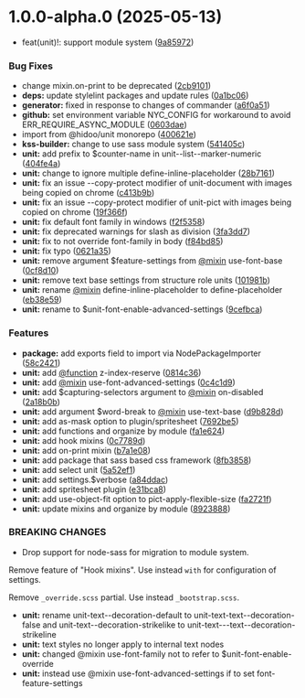 # 1.0.0-alpha.0 (2025-05-13)


* feat(unit)!: support module system ([9a85972](https://github.com/hidoo/styleunit/commit/9a85972b6be2cc7c52accc3bf94b8244c6546d8c))


### Bug Fixes

* change mixin.on-print to be deprecated ([2cb9101](https://github.com/hidoo/styleunit/commit/2cb91016d3ac2404329125b862d51cdfed95776b))
* **deps:** update stylelint packages and update rules ([0a1bc06](https://github.com/hidoo/styleunit/commit/0a1bc06f8eca65c0f83b141b1aa8eba0801d1fe0))
* **generator:** fixed in response to changes of commander ([a6f0a51](https://github.com/hidoo/styleunit/commit/a6f0a51d9bc3fa799092f1c72010e1da5da0bf94))
* **github:** set environment variable NYC_CONFIG for workaround to avoid ERR_REQUIRE_ASYNC_MODULE ([0603dae](https://github.com/hidoo/styleunit/commit/0603dae82f55cd797b416b8d75e76ba9ad24f16d))
* import from @hidoo/unit monorepo ([400621e](https://github.com/hidoo/styleunit/commit/400621e137f0a3d1b8e34b1e39aad81d56eb997e))
* **kss-builder:** change to use sass module system ([541405c](https://github.com/hidoo/styleunit/commit/541405c8501ff98c40685a3c7f6bb3481b40b0c6))
* **unit:** add prefix to $counter-name in unit--list--marker-numeric ([404fe4a](https://github.com/hidoo/styleunit/commit/404fe4a28ddd9db858f0948ba4f9a8482ebaaf9f))
* **unit:** change to ignore multiple define-inline-placeholder ([28b7161](https://github.com/hidoo/styleunit/commit/28b716157bdfc940a9fa564c2a539e1f7db9831f))
* **unit:** fix an issue --copy-protect modifier of unit-document with images being copied on chrome ([c413b9b](https://github.com/hidoo/styleunit/commit/c413b9b2b3f0effce37461e15efeea2fe10dfddd))
* **unit:** fix an issue --copy-protect modifier of unit-pict with images being copied on chrome ([19f366f](https://github.com/hidoo/styleunit/commit/19f366f87d70fded5a75f135cfec107cd5e3dd0b))
* **unit:** fix default font family in windows ([f2f5358](https://github.com/hidoo/styleunit/commit/f2f5358839769e016095cdb17e61ee0aa17c6ecd))
* **unit:** fix deprecated warnings for slash as division ([3fa3dd7](https://github.com/hidoo/styleunit/commit/3fa3dd75e332dd990efc2df35e8e4457be15fa9b))
* **unit:** fix to not override font-family in body ([f84bd85](https://github.com/hidoo/styleunit/commit/f84bd85ca69e08fbe2009839ca06597a2e4d5cc6))
* **unit:** fix typo ([0621a35](https://github.com/hidoo/styleunit/commit/0621a356de465f65935e22fb2dd7286fc0419294))
* **unit:** remove argument $feature-settings from [@mixin](https://github.com/mixin) use-font-base ([0cf8d10](https://github.com/hidoo/styleunit/commit/0cf8d10b8aeb40729f6a0ce1fd3fdbf40410e6eb))
* **unit:** remove text base settings from structure role units ([101981b](https://github.com/hidoo/styleunit/commit/101981b83b3b2ce2b58dda82657f7fa720d570bc))
* **unit:** rename [@mixin](https://github.com/mixin) define-inline-placeholder to define-placeholder ([eb38e59](https://github.com/hidoo/styleunit/commit/eb38e59fd8592d6d75081527d1d17ffc4123aeab))
* **unit:** rename to $unit-font-enable-advanced-settings ([9cefbca](https://github.com/hidoo/styleunit/commit/9cefbcad1705ed66403e7d8168b6631759792d84))


### Features

* **package:** add exports field to import via NodePackageImporter ([58c2421](https://github.com/hidoo/styleunit/commit/58c2421c211d0d1cdd21427354fa91c63105bfec))
* **unit:** add [@function](https://github.com/function) z-index-reserve ([0814c36](https://github.com/hidoo/styleunit/commit/0814c36c257fe650bb4f13ea9680c503af7cfdf6))
* **unit:** add [@mixin](https://github.com/mixin) use-font-advanced-settings ([0c4c1d9](https://github.com/hidoo/styleunit/commit/0c4c1d94323fe7224172536b5dad3bd6a69eca9b))
* **unit:** add $capturing-selectors argument to [@mixin](https://github.com/mixin) on-disabled ([2a18b0b](https://github.com/hidoo/styleunit/commit/2a18b0b8ec4866b58cf1f62138dd9b9912f58663))
* **unit:** add argument $word-break to [@mixin](https://github.com/mixin) use-text-base ([d9b828d](https://github.com/hidoo/styleunit/commit/d9b828dec2be2ec407db456dc991e65076caa0c8))
* **unit:** add as-mask option to plugin/spritesheet ([7692be5](https://github.com/hidoo/styleunit/commit/7692be5b11e0ae5bc57dcd9b1506acbb38631377))
* **unit:** add functions and organize by module ([fa1e624](https://github.com/hidoo/styleunit/commit/fa1e6242c24688da910517ba9b0a329618e914e5))
* **unit:** add hook mixins ([0c7789d](https://github.com/hidoo/styleunit/commit/0c7789def1f7844e1de963913d426e49dc8e5995))
* **unit:** add on-print mixin ([b7a1e08](https://github.com/hidoo/styleunit/commit/b7a1e08c543dc786e9911d5c9a857f00c64f22a4))
* **unit:** add package that sass based css framework ([8fb3858](https://github.com/hidoo/styleunit/commit/8fb38588f1e50db23d3bd967b54e69939bd83374))
* **unit:** add select unit ([5a52ef1](https://github.com/hidoo/styleunit/commit/5a52ef1d8dd5bf837fe35d95d3f288b811be4ab2))
* **unit:** add settings.$verbose ([a84ddac](https://github.com/hidoo/styleunit/commit/a84ddac46c4ffda20c72c36aafbc27c1ef203dd5))
* **unit:** add spritesheet plugin ([e31bca8](https://github.com/hidoo/styleunit/commit/e31bca808cd59f337508c04ef7904c4f989d2c6b))
* **unit:** add use-object-fit option to pict-apply-flexible-size ([fa2721f](https://github.com/hidoo/styleunit/commit/fa2721fa9a88333d9a86df683532c8b3a4f8f746))
* **unit:** update mixins and organize by module ([8923888](https://github.com/hidoo/styleunit/commit/8923888802fcc53a4849c6705e4da15d2245c337))


### BREAKING CHANGES

*   Drop support for node-sass for migration to module system.

  Remove feature of "Hook mixins". Use instead `with` for configuration of settings.

  Remove `_override.scss` partial. Use instead `_bootstrap.scss`.
* **unit:** rename unit-text--decoration-default to unit-text-text--decoration-false and unit-text--decoration-strikelike to unit-text---text--decoration-strikeline
* **unit:** text styles no longer apply to internal text nodes
* **unit:** changed @mixin use-font-family not to refer to $unit-font-enable-override
* **unit:** instead use @mixin use-font-advanced-settings if to set font-feature-settings



